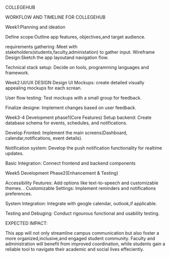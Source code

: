 COLLEGEHUB

WORKFLOW AND TIMELINE FOR COLLEGEHUB

Week1:Planning and ideation

Define scope:Outline app features, objectives,and target audience.

requirements gathering :Meet with stakeholders(students,faculty,administation) to gather input.
Wireframe Design:Sketch the app layoutand navigation flow.

Technical stack setup: Decide on tools, programming languages and framework.

Week2:UI/UX DESIGN
Design UI Mockups: create detailed visually appealing mockups for each screan.

User flow testing: Test mockups with a small group for feedback.

Finalize designe: Implement changes based on user feedback.

Week3-4 Development phase1(Core Features)
Setup backend: Create database schema for events, schedules, and notifications.


Develop Fronted: Implement the main screens(Dashboard, calendar,notifications, event details).

Notification system: Develop the push notification functionality for realtime updates.

Basic Integration: Connect frontend and backend components


Week5 Development Phase2(Enhancement & Testing)

Accessibility Feutures: Add options like text-to-speech and customizable themes.
.
Customizable Settings: Implement reminders and notifications preferences.

System Integration: Integrate with geogle calendar, outlook,if applicable.

Testing and Debuging: Conduct rigourous functional and usability testing.


EXPECTED IMPACT:

This app will not only streamline campus communication but also foster a more organized,inclusive,and engaged student community. Faculty and administration will benefit from improved coordination, while students gain a reliable tool to navigate their academic and social lives effeciently.
